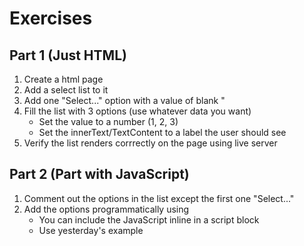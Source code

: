 # Exercises 

## Part 1 (Just HTML)

1. Create a html page
2. Add a select list to it
3. Add one "Select..." option with a value of blank "
4. Fill the list with 3 options (use whatever data you want)
    - Set the value to a number (1, 2, 3)
    - Set the innerText/TextContent to a label the user should see 
5. Verify the list renders corrrectly on the page using live server 


## Part 2 (Part with JavaScript)
1. Comment out the options in the list except the first one "Select..."
2. Add the options programmatically using
    - You can include the JavaScript inline in a script block
    - Use yesterday's example